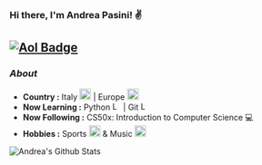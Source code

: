 ### Hi there, I'm Andrea Pasini! :v:

[![Aol Badge](https://img.shields.io/badge/-andrea.pasini@aol.com-000000?style=flat-square&logo=Aol&logoColor=white&link=mailto:andrea.pasini@aol.com)](mailto:andrea.pasini@aol.com)
---------------------------------------------------------------------------------------------------------------------------------------------------------------------------------
### <i>About</i>

-  **Country :** Italy <img src="https://www.domenis1898.eu/wp-content/uploads/2018/06/2000px-Flag_of_Italy.svg-1.png" alt="Logo" width="20">   |  Europe <img src="https://upload.wikimedia.org/wikipedia/commons/thumb/b/b7/Flag_of_Europe.svg/1280px-Flag_of_Europe.svg.png" alt="Logo" width="20"> 
-  **Now Learning :** Python <img src="https://upload.wikimedia.org/wikipedia/commons/thumb/c/c3/Python-logo-notext.svg/1200px-Python-logo-notext.svg.png" alt="Logo" width="15" height="15">  |  Git <img src="https://git-scm.com/images/logos/downloads/Git-Icon-1788C.png" alt="Logo" width="15" height="15">
-  **Now Following :** CS50x: Introduction to Computer Science 💻
-  **Hobbies :** Sports <img src="https://upload.wikimedia.org/wikipedia/commons/thumb/b/b9/668-basketball.svg/1200px-668-basketball.svg.png" alt="Logo" width="20"> & Music <img src="https://upload.wikimedia.org/wikipedia/commons/thumb/1/19/Spotify_logo_without_text.svg/768px-Spotify_logo_without_text.svg.png" alt="Logo" width="20">

<p align="left">
  <img alt="Andrea's Github Stats" src="https://github-readme-stats.vercel.app/api?username=Andrea-Pasini&show_icons=true&theme=dark">
</p>


